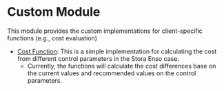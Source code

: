 # Custom Module
This module provides the custom implementations for client-specific functions (e.g., cost evaluation)

- [Cost Function](gfa_ml/custom/cost_function.py): This is a simple implementation for calculating the cost from different control parameters in the Stora Enso case.
    - Currently, the functions will calculate the cost differences base on the current values and recommended values on the control parameters.